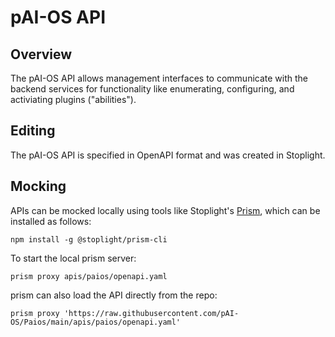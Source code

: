 # pAI-OS API

## Overview

The pAI-OS API allows management interfaces to communicate with the backend services for functionality like enumerating, configuring, and activiating plugins ("abilities").

## Editing

The pAI-OS API is specified in OpenAPI format and was created in Stoplight.

## Mocking

APIs can be mocked locally using tools like Stoplight's [Prism](https://github.com/stoplightio/prism), which can be installed as follows:

    npm install -g @stoplight/prism-cli

To start the local prism server:

    prism proxy apis/paios/openapi.yaml

prism can also load the API directly from the repo:

    prism proxy 'https://raw.githubusercontent.com/pAI-OS/Paios/main/apis/paios/openapi.yaml'
